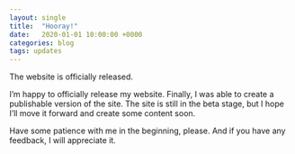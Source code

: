 ```yaml
---
layout: single
title:  "Hooray!"
date:   2020-01-01 10:00:00 +0000
categories: blog
tags: updates
---
```


The website is officially released.

I’m happy to officially release my website. Finally, I was able to create a publishable version of the site. The site is still in the beta stage, but I hope I’ll move it forward and create some content soon.

Have some patience with me in the beginning, please. And if you have any feedback, I will appreciate it.
